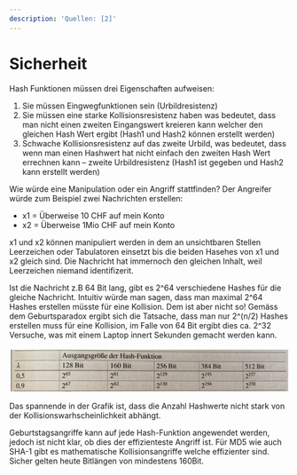 ```yaml
---
description: 'Quellen: [2]'
---
```


# Sicherheit

Hash Funktionen müssen drei Eigenschaften aufweisen:

1. Sie müssen Eingwegfunktionen sein \(Urbildresistenz\)
2. Sie müssen eine starke Kollisionsresistenz haben was bedeutet, dass man nicht einen zweiten Eingangswert kreieren kann welcher den gleichen Hash Wert ergibt \(Hash1 und Hash2 können erstellt werden\)
3. Schwache Kollisionsresistenz auf das zweite Urbild, was bedeutet, dass wenn man einen Hashwert hat nicht einfach den zweiten Hash Wert errechnen kann – zweite Urbildresistenz \(Hash1 ist gegeben und Hash2 kann erstellt werden\)

Wie würde eine Manipulation oder ein Angriff stattfinden? Der Angreifer würde zum Beispiel zwei Nachrichten erstellen:

* x1 = Überweise 10 CHF auf mein Konto
* x2 = Überweise 1Mio CHF auf mein Konto

x1 und x2 können manipuliert werden in dem an unsichtbaren Stellen Leerzeichen oder Tabulatoren einsetzt bis die beiden Hasehes von x1 und x2 gleich sind. Die Nachricht hat immernoch den gleichen Inhalt, weil Leerzeichen niemand identifizerit. 

Ist die Nachricht z.B 64 Bit lang, gibt es 2^64 verschiedene Hashes für die gleiche Nachricht. Intuitiv würde man sagen, dass man maximal 2^64 Hashes erstellen müsste für eine Kollision. Dem ist aber nicht so! Gemäss dem Geburtsparadox ergibt sich die Tatsache, dass man nur 2^\(n/2\) Hashes erstellen muss für eine Kollision, im Falle von 64 Bit ergibt dies ca. 2^32 Versuche, was mit einem Laptop innert Sekunden gemacht werden kann.

![Anzahl Hash-Werte f&#xFC;r eine Geburtstagskollision von 50%, 90%](../.gitbook/assets/hashes_ausgangsgroessen.png)

Das spannende in der Grafik ist, dass die Anzahl Hashwerte nicht stark von der Kollisionswarhscheinlichkeit abhängt.

Geburtstagsangriffe kann auf jede Hash-Funktion angewendet werden, jedoch ist nicht klar, ob dies der effizienteste Angriff ist. Für MD5 wie auch SHA-1 gibt es mathematische Kollisionsangriffe welche effizienter sind. Sicher gelten heute Bitlängen von mindestens 160Bit.  


